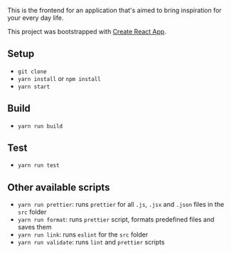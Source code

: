 This is the frontend for an application that's aimed to bring inspiration for your every day life.

This project was bootstrapped with [Create React App](https://github.com/facebook/create-react-app).

## Setup

- `git clone`
- `yarn install` or `npm install`
- `yarn start`

## Build

- `yarn run build`

## Test

- `yarn run test`

## Other available scripts

- `yarn run prettier`: runs `prettier` for all `.js`, `.jsx` and `.json` files in the `src` folder
- `yarn run format`: runs `prettier` script, formats predefined files and saves them
- `yarn run link`: runs `eslint` for the `src` folder
- `yarn run validate`: runs `lint` and `prettier` scripts

